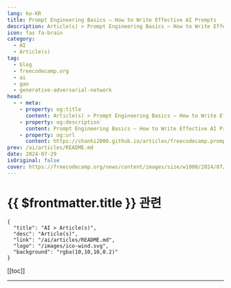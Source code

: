 ```yaml
---
lang: ko-KR
title: Prompt Engineering Basics – How to Write Effective AI Prompts
description: Article(s) > Prompt Engineering Basics – How to Write Effective AI Prompts
icon: fas fa-brain
category: 
  - AI
  - Article(s)
tag: 
  - blog
  - freecodecamp.org
  - ai
  - gan
  - generative-adversarial-network
head:
  - - meta:
    - property: og:title
      content: Article(s) > Prompt Engineering Basics – How to Write Effective AI Prompts
    - property: og:description`
      content: Prompt Engineering Basics – How to Write Effective AI Prompts
    - property: og:url
      content: https://chanhi2000.github.io/articles/freecodecamp.prompt-engineering-basics.html
prev: /ai/articles/README.md
date: 2024-07-29
isOriginal: false
cover: https://freecodecamp.org/news/content/images/size/w1000/2024/07/Screenshot-from-2024-07-27-11-25-56.png
---
```


# {{ $frontmatter.title }} 관련

```component VPCard
{
  "title": "AI > Article(s)",
  "desc": "Article(s)",
  "link": "/ai/articles/README.md",
  "logo": "/images/ico-wind.svg",
  "background": "rgba(10,10,10,0.2)"
}
```

[[toc]]

---

<SiteInfo
  name="Prompt Engineering Basics – How to Write Effective AI Prompts"
  desc="Thanks to the popularity of various Large-Language Models like ChatGPT, prompt engineering has become a key skill for developers (and non-developers) to have. It's important if you want to be able to tap into the full potential of these models. Whether you're a developer, researcher, or general user, knowing how..."
  url="https://freecodecamp.org/news/prompt-engineering-basics/"
  logo="https://cdn.freecodecamp.org/universal/favicons/favicon.ico"
  preview="https://freecodecamp.org/news/content/images/size/w1000/2024/07/Screenshot-from-2024-07-27-11-25-56.png"/>

<!-- TODO: 작성 -->

